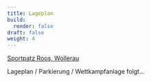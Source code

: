 ```yaml
---
title: Lageplan
build:
  render: false
draft: false
weight: 4
---
```

[Sportpatz Roos, Wollerau](https://maps.app.goo.gl/USvXk7rcCLZDQe7k8)

Lageplan / Parkierung / Wettkampfanlage folgt...
